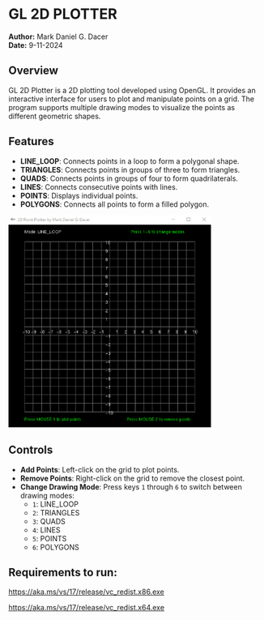 # GL 2D PLOTTER

**Author:** Mark Daniel G. Dacer  
**Date:** 9-11-2024

## Overview

GL 2D Plotter is a 2D plotting tool developed using OpenGL. It provides an interactive interface for users to plot and manipulate points on a grid. The program supports multiple drawing modes to visualize the points as different geometric shapes.

## Features

- **LINE_LOOP**: Connects points in a loop to form a polygonal shape.
- **TRIANGLES**: Connects points in groups of three to form triangles.
- **QUADS**: Connects points in groups of four to form quadrilaterals.
- **LINES**: Connects consecutive points with lines.
- **POINTS**: Displays individual points.
- **POLYGONS**: Connects all points to form a filled polygon.
<img src="gl.gif" alt="Demo GIF" width="400" />

## Controls

- **Add Points**: Left-click on the grid to plot points.
- **Remove Points**: Right-click on the grid to remove the closest point.
- **Change Drawing Mode**: Press keys `1` through `6` to switch between drawing modes:
  - `1`: LINE_LOOP
  - `2`: TRIANGLES
  - `3`: QUADS
  - `4`: LINES
  - `5`: POINTS
  - `6`: POLYGONS


## Requirements to run:

https://aka.ms/vs/17/release/vc_redist.x86.exe

https://aka.ms/vs/17/release/vc_redist.x64.exe
